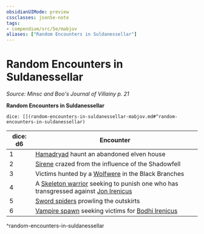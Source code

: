 ```yaml
---
obsidianUIMode: preview
cssclasses: json5e-note
tags:
- compendium/src/5e/mabjov
aliases: ["Random Encounters in Suldanessellar"]
---
```

# Random Encounters in Suldanessellar
*Source: Minsc and Boo's Journal of Villainy p. 21* 

**Random Encounters in Suldanessellar**

`dice: [](random-encounters-in-suldanessellar-mabjov.md#^random-encounters-in-suldanessellar)`

| dice: d6 | Encounter |
|----------|-----------|
| 1 | [Hamadryad](/Systems/5e/bestiary/fey/hamadryad-mabjov.md) haunt an abandoned elven house |
| 2 | [Sirene](/Systems/5e/bestiary/fey/sirene-mabjov.md) crazed from the influence of the Shadowfell |
| 3 | Victims hunted by a [Wolfwere](/Systems/5e/bestiary/humanoid/wolfwere-mabjov.md) in the Black Branches |
| 4 | A [Skeleton warrior](/Systems/5e/bestiary/undead/skeleton-warrior-mabjov.md) seeking to punish one who has transgressed against [Jon Irenicus](/Systems/5e/bestiary/npc/jon-irenicus-mabjov.md) |
| 5 | [Sword spiders](/Systems/5e/bestiary/beast/sword-spider-mabjov.md) prowling the outskirts |
| 6 | [Vampire spawn](/Systems/5e/bestiary/undead/vampire-spawn.md) seeking victims for [Bodhi Irenicus](/Systems/5e/bestiary/npc/bodhi-irenicus-mabjov.md) |
^random-encounters-in-suldanessellar